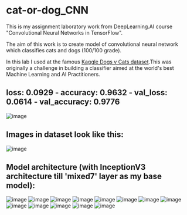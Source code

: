 # cat-or-dog_CNN
This is my assignment laboratory work from DeepLearning.AI course "Convolutional Neural Networks in TensorFlow".

The aim of this work is to create model of convolutional neural network which classifies cats and dogs (100/100 grade).

In this lab I used at the famous [Kaggle Dogs v Cats dataset](https://www.kaggle.com/c/dogs-vs-cats).This was originally a challenge in building a classifier aimed at the world's best Machine Learning and AI Practitioners.

## loss: 0.0929 - accuracy: 0.9632 - val_loss: 0.0614 - val_accuracy: 0.9776
![image](https://github.com/HelenLit/cat-or-dog_CNN/assets/108334668/df830490-db3b-441f-a58f-f35a3c19bf39)

## Images in dataset look like this:

![image](https://github.com/HelenLit/cat-or-dog_CNN/assets/108334668/57abca54-3e05-4b04-a53e-b31fbb6b10cd)

## Model architecture (with InceptionV3 architecture till 'mixed7' layer as my base model):
![image](https://github.com/HelenLit/cat-or-dog_CNN/assets/108334668/8beaa091-9de0-423a-88ea-3ca93b34f1fe)
![image](https://github.com/HelenLit/cat-or-dog_CNN/assets/108334668/870e81a2-d95c-4118-a22f-37a24b63c897)
![image](https://github.com/HelenLit/cat-or-dog_CNN/assets/108334668/c4285d87-75f2-4f3f-b280-2f9980811f6b)
![image](https://github.com/HelenLit/cat-or-dog_CNN/assets/108334668/7bfa955e-1bbd-464d-be6d-a860e0d906bd)
![image](https://github.com/HelenLit/cat-or-dog_CNN/assets/108334668/5779d912-a7da-4ea9-a77f-e6caf5a36032)
![image](https://github.com/HelenLit/cat-or-dog_CNN/assets/108334668/07cfcece-f0b7-4637-9d13-bae6f883ba30)
![image](https://github.com/HelenLit/cat-or-dog_CNN/assets/108334668/422d05c9-b740-464c-a08a-7e4834890198)
![image](https://github.com/HelenLit/cat-or-dog_CNN/assets/108334668/7fc7c887-01ab-4142-9bb6-8217d83d3a6e)
![image](https://github.com/HelenLit/cat-or-dog_CNN/assets/108334668/9ed1dae8-21e6-42d6-b645-d33668f9c6db)
![image](https://github.com/HelenLit/cat-or-dog_CNN/assets/108334668/d8d2e4fa-a666-4e3f-ac0f-b31dc7f91fd9)
![image](https://github.com/HelenLit/cat-or-dog_CNN/assets/108334668/8d55cfb2-3a70-424c-85f3-839524dd55cd)
![image](https://github.com/HelenLit/cat-or-dog_CNN/assets/108334668/22d05b8f-b282-4a07-81e8-d5c3a411cfa5)
![image](https://github.com/HelenLit/cat-or-dog_CNN/assets/108334668/ad5ec2f4-394f-44f4-8a61-41f2591084c7)







